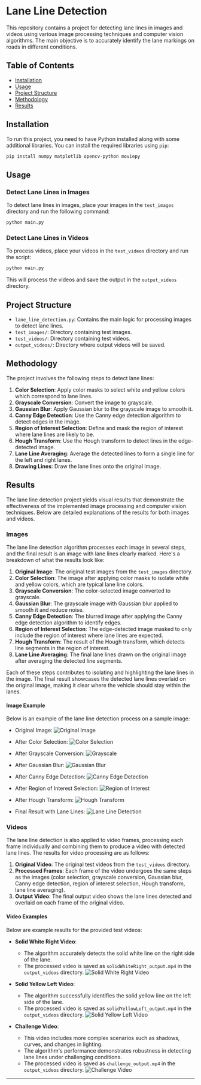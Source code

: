 
# Lane Line Detection

This repository contains a project for detecting lane lines in images and videos using various image processing techniques and computer vision algorithms. The main objective is to accurately identify the lane markings on roads in different conditions.

## Table of Contents
- [Installation](#installation)
- [Usage](#usage)
- [Project Structure](#project-structure)
- [Methodology](#methodology)
- [Results](#results)

## Installation

To run this project, you need to have Python installed along with some additional libraries. You can install the required libraries using `pip`:

```bash
pip install numpy matplotlib opencv-python moviepy
```

## Usage

### Detect Lane Lines in Images

To detect lane lines in images, place your images in the `test_images` directory and run the following command:

```python
python main.py
```

### Detect Lane Lines in Videos

To process videos, place your videos in the `test_videos` directory and run the script:

```python
python main.py
```

This will process the videos and save the output in the `output_videos` directory.

## Project Structure

- `lane_line_detection.py`: Contains the main logic for processing images to detect lane lines.
- `test_images/`: Directory containing test images.
- `test_videos/`: Directory containing test videos.
- `output_videos/`: Directory where output videos will be saved.

## Methodology

The project involves the following steps to detect lane lines:

1. **Color Selection**: Apply color masks to select white and yellow colors which correspond to lane lines.
2. **Grayscale Conversion**: Convert the image to grayscale.
3. **Gaussian Blur**: Apply Gaussian blur to the grayscale image to smooth it.
4. **Canny Edge Detection**: Use the Canny edge detection algorithm to detect edges in the image.
5. **Region of Interest Selection**: Define and mask the region of interest where lane lines are likely to be.
6. **Hough Transform**: Use the Hough transform to detect lines in the edge-detected image.
7. **Lane Line Averaging**: Average the detected lines to form a single line for the left and right lanes.
8. **Drawing Lines**: Draw the lane lines onto the original image.

## Results

The lane line detection project yields visual results that demonstrate the effectiveness of the implemented image processing and computer vision techniques. Below are detailed explanations of the results for both images and videos.

### Images

The lane line detection algorithm processes each image in several steps, and the final result is an image with lane lines clearly marked. Here's a breakdown of what the results look like:

1. **Original Image**: The original test images from the `test_images` directory.
2. **Color Selection**: The image after applying color masks to isolate white and yellow colors, which are typical lane line colors.
3. **Grayscale Conversion**: The color-selected image converted to grayscale.
4. **Gaussian Blur**: The grayscale image with Gaussian blur applied to smooth it and reduce noise.
5. **Canny Edge Detection**: The blurred image after applying the Canny edge detection algorithm to identify edges.
6. **Region of Interest Selection**: The edge-detected image masked to only include the region of interest where lane lines are expected.
7. **Hough Transform**: The result of the Hough transform, which detects line segments in the region of interest.
8. **Lane Line Averaging**: The final lane lines drawn on the original image after averaging the detected line segments.

Each of these steps contributes to isolating and highlighting the lane lines in the image. The final result showcases the detected lane lines overlaid on the original image, making it clear where the vehicle should stay within the lanes.

#### Image Example
Below is an example of the lane line detection process on a sample image:

- Original Image:
![Original Image](path/to/original_image.jpg)

- After Color Selection:
![Color Selection](path/to/color_selection_image.jpg)

- After Grayscale Conversion:
![Grayscale](path/to/grayscale_image.jpg)

- After Gaussian Blur:
![Gaussian Blur](path/to/gaussian_blur_image.jpg)

- After Canny Edge Detection:
![Canny Edge Detection](path/to/canny_edge_image.jpg)

- After Region of Interest Selection:
![Region of Interest](path/to/roi_image.jpg)

- After Hough Transform:
![Hough Transform](path/to/hough_transform_image.jpg)

- Final Result with Lane Lines:
![Lane Line Detection](path/to/final_result_image.jpg)

### Videos

The lane line detection is also applied to video frames, processing each frame individually and combining them to produce a video with detected lane lines. The results for video processing are as follows:

1. **Original Video**: The original test videos from the `test_videos` directory.
2. **Processed Frames**: Each frame of the video undergoes the same steps as the images (color selection, grayscale conversion, Gaussian blur, Canny edge detection, region of interest selection, Hough transform, lane line averaging).
3. **Output Video**: The final output video shows the lane lines detected and overlaid on each frame of the original video.

#### Video Examples

Below are example results for the provided test videos:

- **Solid White Right Video**:
  - The algorithm accurately detects the solid white line on the right side of the lane.
  - The processed video is saved as `solidWhiteRight_output.mp4` in the `output_videos` directory.
  ![Solid White Right Video](path/to/solidWhiteRight_output.gif)

- **Solid Yellow Left Video**:
  - The algorithm successfully identifies the solid yellow line on the left side of the lane.
  - The processed video is saved as `solidYellowLeft_output.mp4` in the `output_videos` directory.
  ![Solid Yellow Left Video](path/to/solidYellowLeft_output.gif)

- **Challenge Video**:
  - This video includes more complex scenarios such as shadows, curves, and changes in lighting.
  - The algorithm's performance demonstrates robustness in detecting lane lines under challenging conditions.
  - The processed video is saved as `challenge_output.mp4` in the `output_videos` directory.
  ![Challenge Video](path/to/challenge_output.gif)

---

